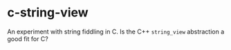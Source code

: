 # c-string-view
An experiment with string fiddling in C. Is the C++ `string_view` abstraction a good fit for C?

